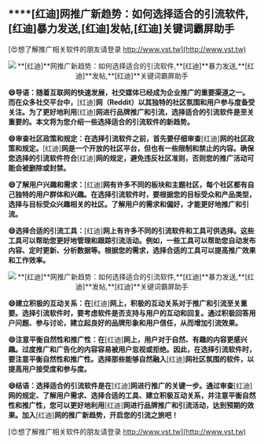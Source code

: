 ## ****[红迪]**网推广新趋势：如何选择适合的引流软件,**[红迪]**暴力发送,**[红迪]**发帖,**[红迪]**关键词霸屏助手**

[😍想了解推广相关软件的朋友请登录 http://www.vst.tw](http://www.vst.tw)

 <center><img src="https://vst.tw/MP4/tuiguang/png/1.png" alt="**[红迪]**网推广新趋势：如何选择适合的引流软件,**[红迪]**暴力发送,**[红迪]**发帖,**[红迪]**关键词霸屏助手"></center>

**😄导语：随着互联网的快速发展，社交媒体已经成为企业推广的重要渠道之一。而在众多社交平台中，**[红迪]**网（Reddit）以其独特的社区氛围和用户参与度备受关注。为了更好地利用**[红迪]**网进行品牌推广和引流，选择适合的引流软件是至关重要的。本文将为您介绍一些选择适合的引流软件的新趋势。**

**😄审查社区政策和规定：在选择引流软件之前，首先要仔细审查**[红迪]**网的社区政策和规定。**[红迪]**网是一个开放的社区平台，但也有一些限制和禁止的内容。确保您选择的引流软件符合**[红迪]**网的规定，避免违反社区准则，否则您的推广活动可能会被删除或封禁。**

**😄了解用户兴趣和需求：**[红迪]**网有许多不同的板块和主题社区，每个社区都有自己独特的用户群体和兴趣。在选择引流软件时，要根据您的目标受众和产品类型，选择与目标受众兴趣相关的社区。了解用户的需求和偏好，才能更好地推广和引流。**

**😄选择合适的引流工具：**[红迪]**网上有许多不同的引流软件和工具可供选择。这些工具可以帮助您更好地管理和跟踪引流活动。例如，一些工具可以帮助您自动发布内容、定时更新、分析数据等。根据您的需求，选择合适的工具可以提高推广效果和工作效率。**

 <center><img src="https://vst.tw/MP4/tuiguang/png/1.png" alt="**[红迪]**网推广新趋势：如何选择适合的引流软件,**[红迪]**暴力发送,**[红迪]**发帖,**[红迪]**关键词霸屏助手"></center>

**😄建立积极的互动关系：在**[红迪]**网上，积极的互动关系对于推广和引流至关重要。选择引流软件时，要考虑软件是否支持与用户的互动和回复。通过积极回答用户问题、参与讨论，建立起良好的品牌形象和用户信任，从而增加引流效果。**

**😄注意平衡自然性和推广性：在**[红迪]**网上，用户对于自然、有趣的内容更感兴趣。过度推广和广告化的内容容易被用户忽视或拒绝。因此，在选择引流软件时，要注意平衡自然性和推广性。选择那些能够自然融入**[红迪]**网社区氛围的软件，以提高用户接受度和参与度。**

**😄结语：选择适合的引流软件是在**[红迪]**网进行推广的关键一步。通过审查**[红迪]**网的规定、了解用户需求、选择合适的工具、建立积极互动关系，并注意平衡自然性和推广性，您可以更好地利用**[红迪]**网进行品牌推广和引流活动，达到预期的效果。加入**[红迪]**网的推广新趋势，开启您的引流之旅吧！**

[😍想了解推广相关软件的朋友请登录 http://www.vst.tw](http://www.vst.tw)



